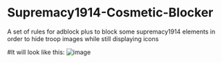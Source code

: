 # Supremacy1914-Cosmetic-Blocker
A set of rules for adblock plus to block some supremacy1914 elements in order to hide troop images while still displaying icons

#It will look like this:
![image](https://user-images.githubusercontent.com/74624982/122214650-42763900-cea2-11eb-92a2-497d1e24c55c.png)
